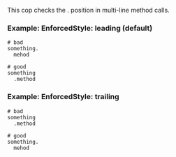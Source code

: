 This cop checks the . position in multi-line method calls.

### Example: EnforcedStyle: leading (default)
    # bad
    something.
      mehod

    # good
    something
      .method

### Example: EnforcedStyle: trailing
    # bad
    something
      .method

    # good
    something.
      mehod